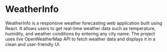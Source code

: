 # WeatherInfo
WeatherInfo is a responsive weather forecasting web application built using React. It allows users to get real-time weather data such as temperature, humidity, and weather conditions by entering any city name. The project uses live OpenWeatherMap API to fetch weather data and displays it in a clean and user-friendly UI.

